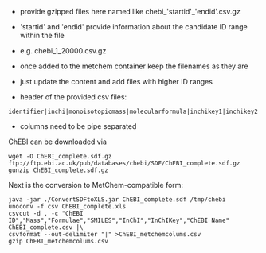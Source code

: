 - provide gzipped files here named like chebi_'startid'_'endid'.csv.gz
- 'startid' and 'endid' provide information about the candidate ID range within the file
- e.g. chebi_1_20000.csv.gz
- once added to the metchem container keep the filenames as they are
- just update the content and add files with higher ID ranges

- header of the provided csv files:
```
identifier|inchi|monoisotopicmass|molecularformula|inchikey1|inchikey2|inchikey3|smiles|name
```
- columns need to be pipe separated


ChEBI can be downloaded via 
```
wget -O ChEBI_complete.sdf.gz ftp://ftp.ebi.ac.uk/pub/databases/chebi/SDF/ChEBI_complete.sdf.gz 
gunzip ChEBI_complete.sdf.gz
```

Next is the conversion to MetChem-compatible form:
```
java -jar ./ConvertSDFtoXLS.jar ChEBI_complete.sdf /tmp/chebi
unoconv -f csv ChEBI_complete.xls
csvcut -d , -c "ChEBI ID","Mass","Formulae","SMILES","InChI","InChIKey","ChEBI Name" ChEBI_complete.csv |\
csvformat --out-delimiter "|" >ChEBI_metchemcolums.csv
gzip ChEBI_metchemcolums.csv

```

